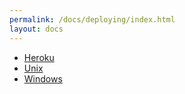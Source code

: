 ```yaml
---
permalink: /docs/deploying/index.html
layout: docs
---
```


- [Heroku](/docs/deploying/heroku.md)
- [Unix](/docs/deploying/unix.md)
- [Windows](/docs/deploying/windows.md)
